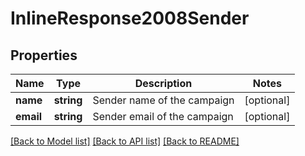 # InlineResponse2008Sender

## Properties
Name | Type | Description | Notes
------------ | ------------- | ------------- | -------------
**name** | **string** | Sender name of the campaign | [optional] 
**email** | **string** | Sender email of the campaign | [optional] 

[[Back to Model list]](../README.md#documentation-for-models) [[Back to API list]](../README.md#documentation-for-api-endpoints) [[Back to README]](../README.md)


